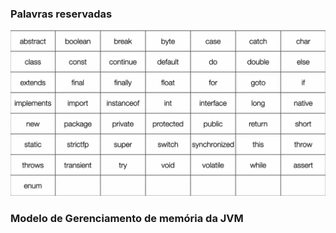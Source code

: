 
### Palavras reservadas

![palavras_reservadas](https://github.com/igor-lourenco/java-17/blob/main/images/palavras_reservadas.png)

### Modelo de Gerenciamento de memória da JVM

